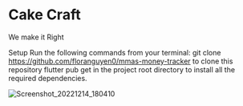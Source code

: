 # Cake Craft

We make it Right

Setup
Run the following commands from your terminal:
git clone https://github.com/floranguyen0/mmas-money-tracker to clone this repository
flutter pub get in the project root directory to install all the required dependencies.

![Screenshot_20221214_180410](https://user-images.githubusercontent.com/109672476/207809922-a62a6e10-79bf-4eba-a3e6-0d4ac957972f.jpg)
